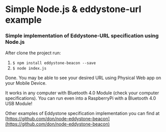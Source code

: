 # Simple Node.js & eddystone-url example

### Simple implementation of Eddystone-URL specification using Node.js ###


After clone the project run:

1. ```$ npm install eddystone-beacon --save```
2. ```$ node index.js```

Done. You may be able to see your desired URL using Physical Web app on your Mobile Device.

It works in any computer with Bluetooth 4.0 Module (check your computer specifications). You can run even into a RaspberryPi with a Bluetooth 4.0 USB Module!  

Other examples of Eddystone specification implementation you can find at [https://github.com/don/node-eddystone-beacon](https://github.com/don/node-eddystone-beacon)
